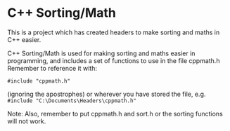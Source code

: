 # C++ Sorting/Math
This is a project which has created headers to make sorting and maths in C++ easier.

C++ Sorting/Math is used for making sorting and maths easier in programming,
and includes a set of functions to use in the file cppmath.h
Remember to reference it with:

`#include "cppmath.h"`

(ignoring the apostrophes)
or wherever you have stored the file,
e.g. `#include "C:\Documents\Headers\cppmath.h"`

Note: Also, remember to put cppmath.h and sort.h or the sorting functions will not work.
